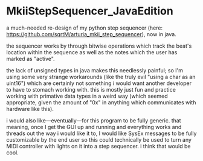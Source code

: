 # MkiiStepSequencer_JavaEdition
a much-needed re-design of my python step sequencer (here: https://github.com/sqrtM/arturia_mkii_step_sequencer), now in java.

the sequencer works by through bitwise operations which track the beat's location within the sequence as well as the notes which the user has marked as "active". 

the lack of unsigned types in java makes this needlessly painful; so I'm using some very strange workarounds (like the truly evil "using a char as an uint16") which are certainly not something i would want another developer to have to stomach working with. this is mostly just fun and practice working with primative data types in a weird way (which seemed appropriate, given the amount of "0x" in anything which communicates with hardware like this). 

i would also like—eventually—for this program to be fully generic. that meaning, once I get the GUI up and running and everything works and threads out the way i would like it to, I would like SysEx messages to be fully customizable by the end user so this could technically be used to turn any MIDI controller with lights on it into a step sequencer. i think that would be cool. 
